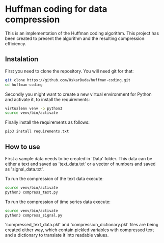 # Huffman coding for data compression
This is an implementation of the Huffman coding algorithm. 
This project has been created to present the algorithm and the resulting compression efficiency.  

## Instalation
First you need to clone the repository. You will need git for that:
```bash
git clone https://github.com/OskarDuda/huffman-coding.git
cd huffman-coding
```

Secondly you might want to create a new virtual environment for Python and activate it, to install the 
requirements:
```bash
virtualenv venv -p python3
source venv/bin/activate
```

Finally install the requirements as follows:
```bash
pip3 install requirements.txt
```

## How to use
First a sample data needs to be created in 'Data' folder. This data can be either a text and saved as
'text_data.txt' or a vector of numbers and saved as 'signal_data.txt'.

To run the compression of the text data execute:  
```bash
source venv/bin/activate
python3 compress_text.py
```

To run the compression of time series data execute:  
```bash
source venv/bin/activate
python3 compress_signal.py
```
'compressed_text_data.pkl' and 'compression_dictionary.pkl' files are being created either
way, which contain pickled variables with compressed text and a dictionary to translate it
into readable values.